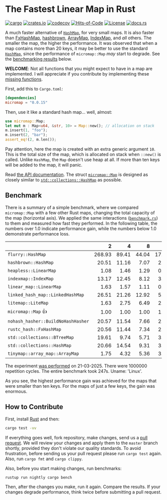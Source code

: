 # The Fastest Linear Map in Rust

[![cargo](https://github.com/yegor256/micromap/actions/workflows/cargo.yml/badge.svg)](https://github.com/yegor256/micromap/actions/workflows/cargo.yml)
[![crates.io](https://img.shields.io/crates/v/micromap.svg)](https://crates.io/crates/micromap)
[![codecov](https://codecov.io/gh/yegor256/micromap/branch/master/graph/badge.svg)](https://codecov.io/gh/yegor256/micromap)
[![Hits-of-Code](https://hitsofcode.com/github/yegor256/micromap)](https://hitsofcode.com/view/github/yegor256/micromap)
[![License](https://img.shields.io/badge/license-MIT-green.svg)](https://github.com/yegor256/micromap/blob/master/LICENSE.txt)
[![docs.rs](https://img.shields.io/docsrs/micromap)](https://docs.rs/micromap/latest/micromap/)

A much faster alternative of
[`HashMap`](https://doc.rust-lang.org/std/collections/struct.HashMap.html),
for very small maps.
It is also faster than
[FxHashMap](https://github.com/rust-lang/rustc-hash),
[hashbrown](https://github.com/rust-lang/hashbrown),
[ArrayMap](https://github.com/robjtede/tinymap),
[IndexMap](https://crates.io/crates/indexmap),
and _all_ others.
The smaller the map, the higher the performance.
It was observed that when a map contains more than 20 keys,
it may be better to use the standard
[`HashMap`](https://doc.rust-lang.org/std/collections/struct.HashMap.html),
since the performance of `micromap::Map` _may_ start to degrade.
See the [benchmarking results](#benchmark) below.

**WELCOME**:
Not all functions that you might expect to have in a map are implemented.
I will appreciate if you contribute by implementing these
[missing functions](https://github.com/yegor256/micromap/issues).

First, add this to `Cargo.toml`:

```toml
[dependencies]
micromap = "0.0.15"
```

Then, use it like a standard hash map... well, almost:

```rust
use micromap::Map;
let mut m : Map<u64, &str, 10> = Map::new(); // allocation on stack
m.insert(1, "foo");
m.insert(2, "bar");
assert_eq!(2, m.len());
```

Pay attention, here the map is created with an extra generic argument `10`.
This is the total size of the map, which is allocated on stack when `::new()`
is called. Unlike `HashMap`, the `Map` doesn't use heap at all. If more than
ten keys will be added to the map, it will panic.

Read [the API documentation](https://docs.rs/micromap/latest/micromap/).
The struct
[`micromap::Map`](https://docs.rs/micromap/latest/micromap/struct.Map.html)
is designed as closely similar to
[`std::collections::HashMap`][std] as possible.

## Benchmark

There is a summary of a simple benchmark, where we compared `micromap::Map` with
a few other Rust maps, changing the total capacity of the map (horizontal axis).
We applied the same interactions
([`benchmark.rs`][rs])
to them and measured how fast they performed. In the following table,
the numbers over 1.0 indicate performance gain,
while the numbers below 1.0 demonstrate performance loss.

<!-- benchmark -->
| | 2 | 4 | 8 | 16 | 32 | 64 | 128 |
| --- | --: | --: | --: | --: | --: | --: | --: |
| `flurry::HashMap` | 268.93 | 89.41 | 44.04 | 17.09 | 9.54 | 4.70 | 2.75 |
| `hashbrown::HashMap` | 20.51 | 11.16 | 7.07 | 2.65 | 1.38 | 0.66 | 0.32 |
| `heapless::LinearMap` | 1.08 | 1.46 | 1.29 | 0.90 | 0.81 | 0.96 | 1.16 |
| `indexmap::IndexMap` | 13.17 | 12.45 | 8.12 | 3.13 | 1.70 | 0.88 | 0.48 |
| `linear_map::LinearMap` | 1.63 | 1.57 | 1.11 | 0.68 | 0.80 | 0.83 | 0.91 |
| `linked_hash_map::LinkedHashMap` | 26.51 | 21.26 | 12.92 | 5.16 | 2.75 | 1.37 | 0.78 |
| `litemap::LiteMap` | 1.63 | 2.75 | 6.49 | 2.65 | 1.74 | 0.86 | 0.59 |
| `micromap::Map` 👍 | 1.00 | 1.00 | 1.00 | 1.00 | 1.00 | 1.00 | 1.00 |
| `nohash_hasher::BuildNoHashHasher` | 20.57 | 11.54 | 7.66 | 2.40 | 1.17 | 0.58 | 0.35 |
| `rustc_hash::FxHashMap` | 20.56 | 11.44 | 7.34 | 2.24 | 1.02 | 0.56 | 0.31 |
| `std::collections::BTreeMap` | 19.61 | 9.74 | 5.71 | 3.11 | 1.89 | 1.02 | 0.72 |
| `std::collections::HashMap` | 20.66 | 14.54 | 9.31 | 3.64 | 1.95 | 0.97 | 0.55 |
| `tinymap::array_map::ArrayMap` | 1.75 | 4.32 | 5.36 | 3.41 | 3.75 | 4.14 | 4.57 |

The experiment [was performed][action] on 21-03-2025.
There were 1000000 repetition cycles.
The entire benchmark took 247s.
Uname: 'Linux'.

<!-- benchmark -->

As you see, the highest performance gain was achieved for the maps that
were smaller than ten keys.
For the maps of just a few keys, the gain was enormous.

## How to Contribute

First, install [Rust](https://www.rust-lang.org/tools/install) and then:

```bash
cargo test -vv
```

If everything goes well, fork repository, make changes, send us a
[pull request](https://www.yegor256.com/2014/04/15/github-guidelines.html).
We will review your changes and apply them to the `master` branch shortly,
provided they don't violate our quality standards. To avoid frustration,
before sending us your pull request please run `cargo test` again. Also,
run `cargo fmt` and `cargo clippy`.

Also, before you start making changes, run benchmarks:

```bash
rustup run nightly cargo bench
```

Then, after the changes you make, run it again. Compare the results.
If your changes
degrade performance, think twice before submitting a pull request.

[std]: https://doc.rust-lang.org/std/collections/struct.HashMap.html
[rs]: https://github.com/yegor256/micromap/blob/master/tests/benchmark.rs
[action]: https://github.com/yegor256/micromap/actions/workflows/benchmark.yml
